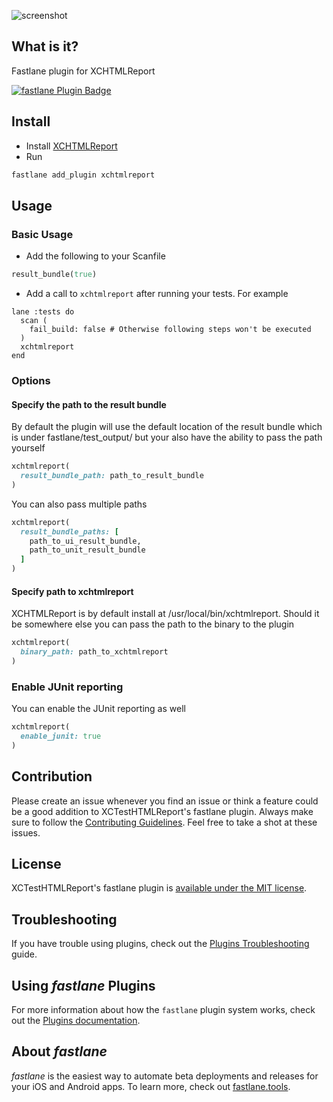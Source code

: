 ![screenshot](https://i.imgur.com/roUjf3N.png)

## What is it?

Fastlane plugin for XCHTMLReport

[![fastlane Plugin Badge](https://rawcdn.githack.com/fastlane/fastlane/master/fastlane/assets/plugin-badge.svg)](https://rubygems.org/gems/fastlane-plugin-xchtmlreport)


## Install

- Install [XCHTMLReport](https://github.com/TitouanVanBelle/XCTestHTMLReport)
- Run
```bash
fastlane add_plugin xchtmlreport
```

## Usage

### Basic Usage

- Add the following to your Scanfile

```ruby
result_bundle(true)
```

- Add a call to `xchtmlreport` after running your tests. For example

```
lane :tests do
  scan (
  	fail_build: false # Otherwise following steps won't be executed
  )
  xchtmlreport
end
```

### Options

#### Specify the path to the result bundle

By default the plugin will use the default location of the result bundle which is under fastlane/test_output/ but your also have the ability to pass the path yourself

```ruby
xchtmlreport(
  result_bundle_path: path_to_result_bundle
)
```

You can also pass multiple paths

```ruby
xchtmlreport(
  result_bundle_paths: [
    path_to_ui_result_bundle,
    path_to_unit_result_bundle
  ]
)
```

#### Specify path to xchtmlreport

XCHTMLReport is by default install at /usr/local/bin/xchtmlreport. Should it be somewhere else you can pass the path to the binary to the plugin

```ruby
xchtmlreport(
  binary_path: path_to_xchtmlreport
)
```

### Enable JUnit reporting

You can enable the JUnit reporting as well

```ruby
xchtmlreport(
  enable_junit: true
)
```

## Contribution

Please create an issue whenever you find an issue or think a feature could be a good addition to XCTestHTMLReport's fastlane plugin. Always make sure to follow the [Contributing Guidelines](https://github.com/TitouanVanBelle/fastlane-plugin-xchtmlreport/blob/master/CONTRIBUTING.md). Feel free to take a shot at these issues.

## License

XCTestHTMLReport's fastlane plugin is [available under the MIT license](https://github.com/TitouanVanBelle/fastlane-plugin-xchtmlreport/blob/master/LICENSE).

## Troubleshooting

If you have trouble using plugins, check out the [Plugins Troubleshooting](https://docs.fastlane.tools/plugins/plugins-troubleshooting/) guide.

## Using _fastlane_ Plugins

For more information about how the `fastlane` plugin system works, check out the [Plugins documentation](https://docs.fastlane.tools/plugins/create-plugin/).

## About _fastlane_

_fastlane_ is the easiest way to automate beta deployments and releases for your iOS and Android apps. To learn more, check out [fastlane.tools](https://fastlane.tools).
